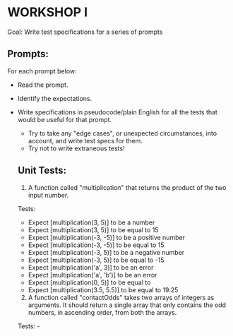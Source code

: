 # WORKSHOP I
Goal: Write test specifications for a series of prompts

## Prompts:

For each prompt below:
- Read the prompt.
- Identify the expectations.
- Write specifications in pseudocode/plain English for all the tests that would be useful for that prompt.
  - Try to take any "edge cases", or unexpected circumstances, into account, and write test specs for them.
  - Try not to write extraneous tests!

  ## Unit Tests:

  1. A function called "multiplication" that returns the product of the two input number.

    Tests:
    - Expect [multiplication(3, 5)] to be a number
    - Expect [multiplication(3, 5)] to be equal to 15
    - Expect [multiplication(-3, -5)] to be a positive number
    - Expect [multiplication(-3, -5)] to be equal to 15
    - Expect [multiplication(-3, 5)] to be a negative number
    - Expect [multiplication(-3, 5)] to be equal to -15
    - Expect [multiplication('a', 3)] to be an error
    - Expect [multiplication('a', 'b')] to be an error
    - Expect [multiplication(0, 5)] to be equal to
    - Expect [multiplication(3.5, 5.5)] to be equal to 19.25

  2. A function called "contactOdds" takes two arrays of integers as arguments. It should return a single array that only contains the odd numbers, in ascending order, from both the arrays.

    Tests:
      - 

    
  

  



